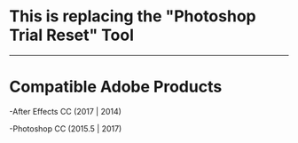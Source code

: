 # This is replacing the "Photoshop Trial Reset" Tool
___
# Compatible Adobe Products
-After Effects CC (2017 | 2014)

-Photoshop CC (2015.5 | 2017)